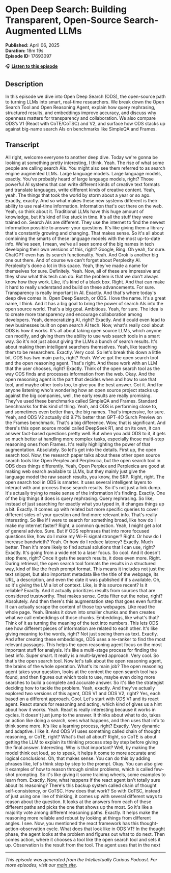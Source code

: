# Open Deep Search: Building Transparent, Open-Source Search-Augmented LLMs

**Published:** April 06, 2025  
**Duration:** 18m 19s  
**Episode ID:** 17693097

🎧 **[Listen to this episode](https://intellectuallycurious.buzzsprout.com/2529712/episodes/17693097-open-deep-search-building-transparent-open-source-search-augmented-llms)**

## Description

In this episode we dive into Open Deep Search (ODS), the open-source path to turning LLMs into smart, real-time researchers. We break down the Open Search Tool and Open Reasoning Agent, explain how query rephrasing, structured results, and embeddings improve accuracy, and discuss why openness matters for transparency and collaboration. We also compare ODS’s V1 (React with CoTE/CoTSC) and V2, and surface how ODS stacks up against big-name search AIs on benchmarks like SimpleQA and Frames.

## Transcript

All right, welcome everyone to another deep dive. Today we're gonna be looking at something pretty interesting, I think. Yeah. The rise of what some people are calling search AIs. You might also see them referred to as search engine augmented LLMs. Large language models. Large language models, exactly. You've probably heard of large language models, right? Those powerful AI systems that can write different kinds of creative text formats and translate languages, write different kinds of creative content. Yeah, yeah. The things that took the world by storm about a year or so ago. Exactly, exactly. And so what makes these new systems different is their ability to use real-time information. Information that's out there on the web. Yeah, so think about it. Traditional LLMs have this huge amount of knowledge, but it's kind of like stuck in time. It's all the stuff they were trained on. Search AIs are different. They use the internet to find the newest information possible to answer your questions. It's like giving them a library that's constantly growing and changing. That makes sense. So it's all about combining the smarts of these language models with the most up-to-date info. We've seen, I mean, we've all seen some of the big names in tech developing their own versions of this, right? Google, Bing. Oh yeah, for sure. ChatGPT even has its search functionality. Yeah. And Grok is another big one out there. And of course we can't forget about Perplexity AI. Perplexity's done a lot in this space. Yeah, they've made a name for themselves for sure. Definitely. Yeah. Now, all of these are impressive and they show what this tech can do. But the problem is that we don't always know how they work. Like, it's kind of a black box. Right. And that can make it hard to really understand and build on these advancements. For sure. Transparency is really important in AI. Exactly. And that's where today's deep dive comes in. Open Deep Search, or ODS. I love the name. It's a great name, I think. And it has a big goal to bring the power of search AIs into the open source world. That's a big goal. Ambitious. Yeah, for sure. The idea is to create more transparency and encourage collaboration among developers. Yeah, democratizing AI, right? Exactly. And it could even lead to new businesses built on open search AI tech. Now, what's really cool about ODS is how it works. It's all about taking open source LLMs, which anyone can modify, and giving them the ability to use web search tools in a smart way. So it's not just about giving the LLMs a bunch of search results. It's about making them intelligent searchers themselves. Yeah, like teaching them to be researchers. Exactly. Very cool. So let's break this down a little bit. ODS has two main parts, right? Yeah. We've got the open search tool and the open reasoning agent. That's right. And these work with an LLM that the user chooses, right? Exactly. Think of the open search tool as the way ODS finds and processes information from the web. Okay. And the open reasoning agent is the part that decides when and how to use that tool, and maybe other tools too, to give you the best answer. Got it. And for anyone listening who's wondering how an open source project stacks up against the big companies, well, the early results are really promising. They've used these benchmarks called SimpleQA and Frames. Standard benchmarks for this kind of thing. Yeah, and ODS is performing close to, and sometimes even better than, the big names. That's impressive, for sure. Yeah, and ODS V2 actually did 9.7% better than GPT-4O Surch Preview on the Frames benchmark. That's a big difference. Wow, that is significant. And there's this open source model called DeepSeek R1, and on its own, it can answer fact-based questions pretty well. But when you add ODS to it, it gets so much better at handling more complex tasks, especially those multi-step reasoning ones from Frames. It's really highlighting the power of that augmentation. Absolutely. So let's get into the details. First up, the open search tool. Now, the research paper talks about these other open source search tools like Open Perplex and Perplexica, but the open search tool in ODS does things differently. Yeah, Open Perplex and Perplexica are good at making web search available to LLMs, but they mainly just give the language model the raw search results, you know, the SRP. Right, right. The open search tool in ODS is smarter. It uses several intelligent layers to interact with and process those search results. So it's not just a link dump. It's actually trying to make sense of the information it's finding. Exactly. One of the big things it does is query rephrasing. Query rephrasing. So like, instead of just searching for exactly what you typed in, it changes things up a bit. Exactly. It comes up with related but more specific queries to cover different sides of your question and find more relevant info. That's really interesting. So like if I were to search for something broad, like how do I make my internet faster? Right, a common question. Yeah, I might get a lot of general advice. Sure. But if ODS rephrases that into more focused questions like, how do I make my Wi-Fi signal stronger? Right. Or how do I increase bandwidth? Yeah. Or how do I reduce latency? Exactly. Much better. Then it's more likely to find actual solutions that I can use, right? Exactly. It's going from a wide net to a laser focus. So cool. And it doesn't stop there, right? Once it gets the search results, it does even more. Right. During retrieval, the open search tool formats the results in a structured way, kind of like the fresh prompt format. This means it includes not just the text snippet, but also important metadata like the title of the webpage, its URL, a description, and even the date it was published if it's available. Oh, so it's giving the LM a lot of context. Like, is this source recent? Is it reliable? Exactly. And it actually prioritizes results from sources that are considered trustworthy. That makes sense. Gotta filter out the noise, right? Absolutely. And then there's this augmentation step that goes even further. It can actually scrape the content of those top webpages. Like read the whole page. Yeah. Breaks it down into smaller chunks and then creates what we call embeddings of those chunks. Embeddings, like what's that? Think of it as turning the meaning of the text into numbers. This lets ODS see how different pieces of information are related to each other. It's like giving meaning to the words, right? Not just seeing them as text. Exactly. And after creating these embeddings, ODS uses a re-ranker to find the most relevant passages. This helps the open reasoning agent focus on the most important stuff for analysis. It's like a multi-stage process for finding the best info. Super smart. It really is a multi-layered approach. Very cool. So that's the open search tool. Now let's talk about the open reasoning agent, the brains of the whole operation. What's its main job? The open reasoning agent takes your question, looks at the context the open search tool has found, and then figures out which tools to use, maybe even doing more searches to build a complete and accurate answer. So it's like the strategist deciding how to tackle the problem. Yeah, exactly. And they've actually explored two versions of this agent, ODS V1 and ODS V2, right? Yes, each based on a different approach. Cool. Let's start with ODS V1 and its react agent. React stands for reasoning and acting, which kind of gives us a hint about how it works. Yeah. React is really interesting because it works in cycles. It doesn't just jump to the answer. It thinks about what to do, takes an action like doing a search, sees what happens, and then uses that info to think some more. It's like a learning process, right? Exactly. Very dynamic and adaptive. I like it. And ODS V1 uses something called chain of thought reasoning, or CoTE, right? What's that all about? Right, so CoTE is about getting the LLM to explain its thinking process step by step before giving the final answer. Interesting. Why is that important? Well, by making the model think out loud, so to speak, it helps it come to more accurate and logical conclusions. Oh, that makes sense. You can do this by adding phrases like, let's think step by step to the prompt. Okay. You can also give it examples of how to reason through similar problems, which is called few-shot prompting. So it's like giving it some training wheels, some examples to learn from. Exactly. Now, what happens if the react agent isn't totally sure about its reasoning? There's this backup system called chain of thought self-consistency, or CoTSC. How does that work? So with CoTSC, instead of just using one line of thinking, it comes up with several different ways to reason about the question. It looks at the answers from each of these different paths and picks the one that shows up the most. So it's like a majority vote among different reasoning paths. Exactly. It helps make the reasoning more reliable and robust by looking at things from different angles. I see. Now, you mentioned the react framework has this thought-action-observation cycle. What does that look like in ODS V1? In the thought phase, the agent looks at the problem and figures out what to do next. Then comes action, where it chooses a tool like the open search tool and sets it up. Observation is the result from the tool. The agent uses that in the next

---
*This episode was generated from the Intellectually Curious Podcast. For more episodes, visit our [main site](https://intellectuallycurious.buzzsprout.com).*
